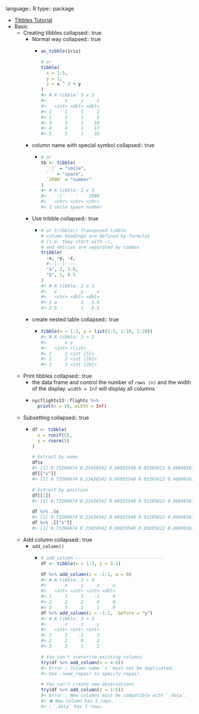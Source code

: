 language:: R
type:: package

- [Tibbles Tutorial](https://r4ds.had.co.nz/tibbles.html)
- Basic
	- Creating tibbles
	  collapsed:: true
		- Normal way
		  collapsed:: true
			- ```r
			  as_tibble(iris)
			  
			  # or
			  tibble(
			    x = 1:5, 
			    y = 1, 
			    z = x ^ 2 + y
			  )
			  #> # A tibble: 5 x 3
			  #>       x     y     z
			  #>   <int> <dbl> <dbl>
			  #> 1     1     1     2
			  #> 2     2     1     5
			  #> 3     3     1    10
			  #> 4     4     1    17
			  #> 5     5     1    26
			  ```
		- column name with special symbol
		  collapsed:: true
			- ```r
			  # or
			  tb <- tibble(
			    `:)` = "smile", 
			    ` ` = "space",
			    `2000` = "number"
			  )
			  #> # A tibble: 1 x 3
			  #>   `:)`  ` `   `2000`
			  #>   <chr> <chr> <chr> 
			  #> 1 smile space number
			  ```
		- Use tribble
		  collapsed:: true
			- ```r
			  # or tribble() Transposed tibble
			  # column headings are defined by formulas 
			  # (i.e. they start with ~), 
			  # and entries are separated by commas
			  tribble(
			    ~x, ~y, ~z,
			    #--|--|----
			    "a", 2, 3.6,
			    "b", 1, 8.5
			  )
			  #> # A tibble: 2 x 3
			  #>   x         y     z
			  #>   <chr> <dbl> <dbl>
			  #> 1 a         2   3.6
			  #> 2 b         1   8.5
			  ```
		- create nested table
		  collapsed:: true
			- ```r
			  tibble(x = 1:3, y = list(1:5, 1:10, 1:20))
			  #> # A tibble: 3 × 2
			  #>       x y         
			  #>   <int> <list>    
			  #> 1     1 <int [5]> 
			  #> 2     2 <int [10]>
			  #> 3     3 <int [20]>
			  ```
	- Print tibbles
	  collapsed:: true
		- the data frame and control the number of `rows (n)` and the width of the display. `width = Inf` will display all columns
		- ```r
		  nycflights13::flights %>% 
		    print(n = 10, width = Inf)
		  ```
	- Subsetting
	  collapsed:: true
		- ```r
		  df <- tibble(
		    x = runif(5),
		    y = rnorm(5)
		  )
		  
		  # Extract by name
		  df$x
		  #> [1] 0.73296674 0.23436542 0.66035540 0.03285612 0.46049161
		  df[["x"]]
		  #> [1] 0.73296674 0.23436542 0.66035540 0.03285612 0.46049161
		  
		  # Extract by position
		  df[[1]]
		  #> [1] 0.73296674 0.23436542 0.66035540 0.03285612 0.46049161
		  
		  df %>% .$x
		  #> [1] 0.73296674 0.23436542 0.66035540 0.03285612 0.46049161
		  df %>% .[["x"]]
		  #> [1] 0.73296674 0.23436542 0.66035540 0.03285612 0.46049161
		  ```
	- Add column
	  collapsed:: true
		- `add_column()`
			- ```r
			  # add_column ---------------------------------
			  df <- tibble(x = 1:3, y = 3:1)
			  
			  df %>% add_column(z = -1:1, w = 0)
			  #> # A tibble: 3 × 4
			  #>       x     y     z     w
			  #>   <int> <int> <int> <dbl>
			  #> 1     1     3    -1     0
			  #> 2     2     2     0     0
			  #> 3     3     1     1     0
			  df %>% add_column(z = -1:1, .before = "y")
			  #> # A tibble: 3 × 3
			  #>       x     z     y
			  #>   <int> <int> <int>
			  #> 1     1    -1     3
			  #> 2     2     0     2
			  #> 3     3     1     1
			  
			  # You can't overwrite existing columns
			  try(df %>% add_column(x = 4:6))
			  #> Error : Column name `x` must not be duplicated.
			  #> Use .name_repair to specify repair.
			  
			  # You can't create new observations
			  try(df %>% add_column(z = 1:5))
			  #> Error : New columns must be compatible with `.data`.
			  #> ✖ New column has 5 rows.
			  #> ℹ `.data` has 3 rows.
			  ```
